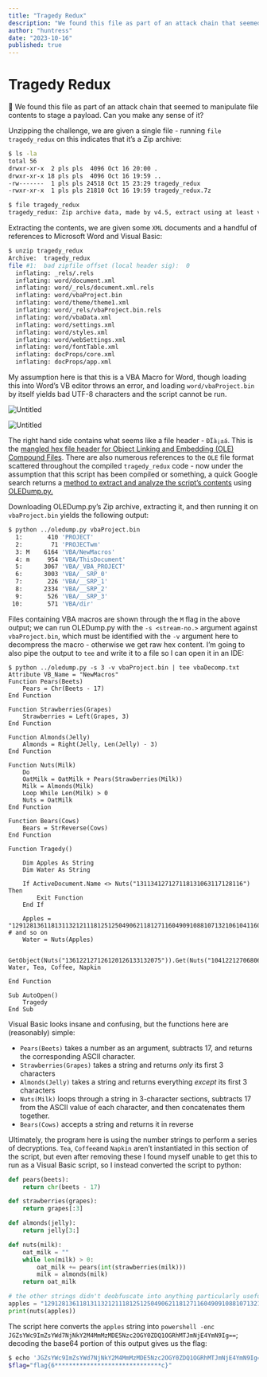 ```yaml
---
title: "Tragedy Redux"
description: "We found this file as part of an attack chain that seemed to manipulate file contents to stage a payload. Can you make any sense of it?"
author: "huntress"
date: "2023-10-16"
published: true
---
```


# Tragedy Redux

<aside>
👻 We found this file as part of an attack chain that seemed to manipulate file contents to stage a payload. Can you make any sense of it?
</aside>

Unzipping the challenge, we are given a single file - running `file tragedy_redux` on this indicates that it’s a Zip archive:

```bash
$ ls -la
total 56
drwxr-xr-x  2 pls pls  4096 Oct 16 20:00 .
drwxr-xr-x 18 pls pls  4096 Oct 16 19:59 ..
-rw-------  1 pls pls 24518 Oct 15 23:29 tragedy_redux
-rwxr-xr-x  1 pls pls 21810 Oct 16 19:59 tragedy_redux.7z

$ file tragedy_redux
tragedy_redux: Zip archive data, made by v4.5, extract using at least v2.0, last modified, last modified Sun, Jan 01 1980 00:00:00, uncompressed size 1453, method=deflate
```

Extracting the contents, we are given some `XML` documents and a handful of references to Microsoft Word and Visual Basic:

```bash
$ unzip tragedy_redux
Archive:  tragedy_redux
file #1:  bad zipfile offset (local header sig):  0
  inflating: _rels/.rels
  inflating: word/document.xml
  inflating: word/_rels/document.xml.rels
  inflating: word/vbaProject.bin
  inflating: word/theme/theme1.xml
  inflating: word/_rels/vbaProject.bin.rels
  inflating: word/vbaData.xml
  inflating: word/settings.xml
  inflating: word/styles.xml
  inflating: word/webSettings.xml
  inflating: word/fontTable.xml
  inflating: docProps/core.xml
  inflating: docProps/app.xml
```

My assumption here is that this is a VBA Macro for Word, though loading this into Word’s VB editor throws an error, and loading `word/vbaProject.bin` by itself yields bad UTF-8 characters and the script cannot be run.

![Untitled](/img/tragedy_redux_img/Untitled.png)

![Untitled](/img/tragedy_redux_img/Untitled%201.png)

The right hand side contains what seems like a file header - `ÐÏà¡±á`. This is the [mangled hex file header for Object Linking and Embedding (OLE) Compound Files](https://sceweb.sce.uhcl.edu/abeysekera/itec3831/labs/FILE%20SIGNATURES%20TABLE.pdf). There are also numerous references to the `OLE` file format scattered throughout the compiled `tragedy_redux` code - now under the assumption that this script has been compiled or something, a quick Google search returns a [method to extract and analyze the script’s contents](https://fishtech.group/cybersecurity/extracting-and-analyzing-malicious-word-macros-for-threat-hunting/) using [OLEDump.py.](https://blog.didierstevens.com/programs/oledump-py/)

Downloading OLEDump.py’s Zip archive, extracting it, and then running it on `vbaProject.bin` yields the following output:

```bash
$ python ../oledump.py vbaProject.bin
  1:       410 'PROJECT'
  2:        71 'PROJECTwm'
  3: M    6164 'VBA/NewMacros'
  4: m     954 'VBA/ThisDocument'
  5:      3067 'VBA/_VBA_PROJECT'
  6:      3003 'VBA/__SRP_0'
  7:       226 'VBA/__SRP_1'
  8:      2334 'VBA/__SRP_2'
  9:       526 'VBA/__SRP_3'
 10:       571 'VBA/dir'
```

Files containing VBA macros are shown through the `M` flag in the above output; we can run OLEDump.py with the `-s <stream-no.>`  argument against `vbaProject.bin`, which must be identified with the `-v` argument here to decompress the macro - otherwise we get raw hex content. I’m going to also pipe the output to `tee` and write it to a file so I can open it in an IDE:

```visual-basic
$ python ../oledump.py -s 3 -v vbaProject.bin | tee vbaDecomp.txt
Attribute VB_Name = "NewMacros"
Function Pears(Beets)
    Pears = Chr(Beets - 17)
End Function

Function Strawberries(Grapes)
    Strawberries = Left(Grapes, 3)
End Function

Function Almonds(Jelly)
    Almonds = Right(Jelly, Len(Jelly) - 3)
End Function

Function Nuts(Milk)
    Do
    OatMilk = OatMilk + Pears(Strawberries(Milk))
    Milk = Almonds(Milk)
    Loop While Len(Milk) > 0
    Nuts = OatMilk
End Function

Function Bears(Cows)
    Bears = StrReverse(Cows)
End Function

Function Tragedy()

    Dim Apples As String
    Dim Water As String

    If ActiveDocument.Name <> Nuts("131134127127118131063117128116") Then
        Exit Function
    End If

    Apples = "1291281361181311321211181251250490621181271160490910881071321061041160... # and so on
    Water = Nuts(Apples)

    GetObject(Nuts("136122127126120126133132075")).Get(Nuts("104122127068067112097131128116118132132")).Create Water, Tea, Coffee, Napkin

End Function

Sub AutoOpen()
    Tragedy
End Sub
```

Visual Basic looks insane and confusing, but the functions here are (reasonably) simple:

- `Pears(Beets)` takes a number as an argument, subtracts 17, and returns the corresponding ASCII character.
- `Strawberries(Grapes)` takes a string and returns *only* its first 3 characters
- `Almonds(Jelly)` takes a string and returns everything *except* its first 3 characters
- `Nuts(Milk)` loops through a string in 3-character sections, subtracts 17 from the ASCII value of each character, and then concatenates them together.
- `Bears(Cows)` accepts a string and returns it in reverse

Ultimately, the program here is using the number strings to perform a series of decryptions. `Tea`, `Coffee`and `Napkin` aren’t instantiated in this section of the script, but even after removing these I found myself unable to get this to run as a Visual Basic script, so I instead converted the script to python:

```python
def pears(beets):
    return chr(beets - 17)

def strawberries(grapes):
    return grapes[:3]

def almonds(jelly):
    return jelly[3:]

def nuts(milk):
    oat_milk = ""
    while len(milk) > 0:
        oat_milk += pears(int(strawberries(milk)))
        milk = almonds(milk)
    return oat_milk

# the other strings didn't deobfuscate into anything particularly useful
apples = "1291281361181311321211181251250490621181271160490910881071321061041160740901261..." # u get the picture
print(nuts(apples))
```

The script here converts the `apples` string into `powershell -enc JGZsYWc9ImZsYWd7NjNkY2M4MmMzMDE5Nzc2OGY0ZDQ1OGRhMTJmNjE4YmN9Ig==`; decoding the base64 portion of this output gives us the flag:

```bash
$ echo 'JGZsYWc9ImZsYWd7NjNkY2M4MmMzMDE5Nzc2OGY0ZDQ1OGRhMTJmNjE4YmN9Ig==' | base64 -d
$flag="flag{6******************************c}"
```

